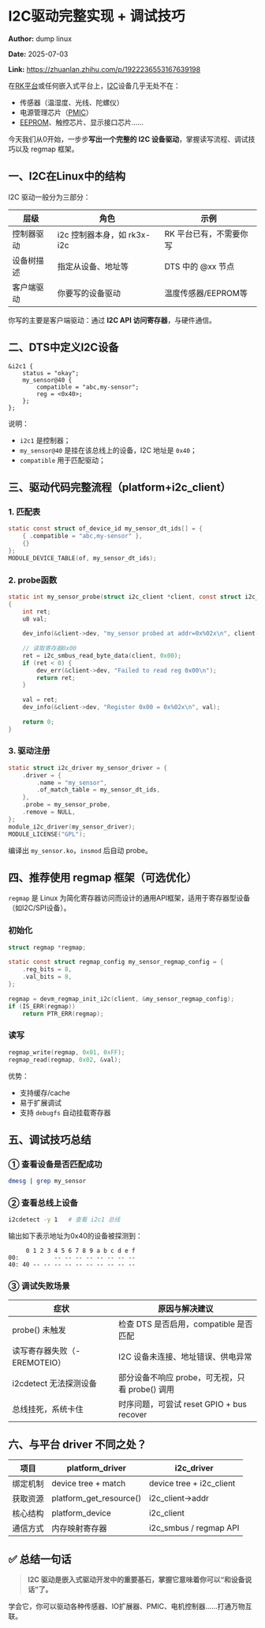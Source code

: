 # I2C驱动完整实现 + 调试技巧

**Author:** dump linux

**Date:** 2025-07-03

**Link:** https://zhuanlan.zhihu.com/p/1922236553167639198

在[RK平台](https://zhida.zhihu.com/search?content_id=259656396&content_type=Article&match_order=1&q=RK%E5%B9%B3%E5%8F%B0&zhida_source=entity)或任何嵌入式平台上，[I2C](https://zhida.zhihu.com/search?content_id=259656396&content_type=Article&match_order=1&q=I2C&zhida_source=entity)设备几乎无处不在：

-   传感器（温湿度、光线、陀螺仪）
-   电源管理芯片（[PMIC](https://zhida.zhihu.com/search?content_id=259656396&content_type=Article&match_order=1&q=PMIC&zhida_source=entity)）
-   [EEPROM](https://zhida.zhihu.com/search?content_id=259656396&content_type=Article&match_order=1&q=EEPROM&zhida_source=entity)、触控芯片、显示接口芯片……

今天我们从0开始，一步步**写出一个完整的 I2C 设备驱动**，掌握读写流程、调试技巧以及 regmap 框架。

## **一、I2C在Linux中的结构**

I2C 驱动一般分为三部分：

| 层级 | 角色 | 示例 |
| --- | --- | --- |
| 控制器驱动 | i2c 控制器本身，如 rk3x-i2c | RK 平台已有，不需要你写 |
| 设备树描述 | 指定从设备、地址等 | DTS 中的 @xx 节点 |
| 客户端驱动 | 你要写的设备驱动 | 温度传感器/EEPROM等 |

你写的主要是客户端驱动：通过 **I2C API 访问寄存器**，与硬件通信。

## **二、DTS中定义I2C设备**

```text
&i2c1 {
    status = "okay";
    my_sensor@40 {
        compatible = "abc,my-sensor";
        reg = <0x40>;
    };
};
```

说明：

-   `i2c1` 是控制器；
-   `my_sensor@40` 是挂在该总线上的设备，I2C 地址是 `0x40`；
-   `compatible` 用于匹配驱动；

## **三、驱动代码完整流程（platform+i2c\_client）**

### **1\. 匹配表**

```c
static const struct of_device_id my_sensor_dt_ids[] = {
    { .compatible = "abc,my-sensor" },
    {}
};
MODULE_DEVICE_TABLE(of, my_sensor_dt_ids);
```

### **2\. probe函数**

```c
static int my_sensor_probe(struct i2c_client *client, const struct i2c_device_id *id)
{
    int ret;
    u8 val;
​
    dev_info(&client->dev, "my_sensor probed at addr=0x%02x\n", client->addr);
​
    // 读取寄存器0x00
    ret = i2c_smbus_read_byte_data(client, 0x00);
    if (ret < 0) {
        dev_err(&client->dev, "Failed to read reg 0x00\n");
        return ret;
    }
​
    val = ret;
    dev_info(&client->dev, "Register 0x00 = 0x%02x\n", val);
​
    return 0;
}
```

### **3\. 驱动注册**

```c
static struct i2c_driver my_sensor_driver = {
    .driver = {
        .name = "my_sensor",
        .of_match_table = my_sensor_dt_ids,
    },
    .probe = my_sensor_probe,
    .remove = NULL,
};
module_i2c_driver(my_sensor_driver);
MODULE_LICENSE("GPL");
```

编译出 `my_sensor.ko`，`insmod` 后自动 probe。

## **四、推荐使用 regmap 框架（可选优化）**

`regmap` 是 Linux 为简化寄存器访问而设计的通用API框架，适用于寄存器型设备（如I2C/SPI设备）。

### **初始化**

```c
struct regmap *regmap;
​
static const struct regmap_config my_sensor_regmap_config = {
    .reg_bits = 8,
    .val_bits = 8,
};
​
regmap = devm_regmap_init_i2c(client, &my_sensor_regmap_config);
if (IS_ERR(regmap))
    return PTR_ERR(regmap);
```

### **读写**

```c
regmap_write(regmap, 0x01, 0xFF);
regmap_read(regmap, 0x02, &val);
```

优势：

-   支持缓存/cache
-   易于扩展调试
-   支持 `debugfs` 自动挂载寄存器

## **五、调试技巧总结**

### **① 查看设备是否匹配成功**

```bash
dmesg | grep my_sensor
```

### **② 查看总线上设备**

```bash
i2cdetect -y 1   # 查看 i2c1 总线
```

输出如下表示地址为0x40的设备被探测到：

```text
     0 1 2 3 4 5 6 7 8 9 a b c d e f
00:          -- -- -- -- -- -- -- --
40: 40 -- -- -- -- -- -- -- -- -- --
```

### **③ 调试失败场景**

| 症状 | 原因与解决建议 |
| --- | --- |
| probe() 未触发 | 检查 DTS 是否启用，compatible 是否匹配 |
| 读写寄存器失败（-EREMOTEIO） | I2C 设备未连接、地址错误、供电异常 |
| i2cdetect 无法探测设备 | 部分设备不响应 probe，可无视，只看 probe() 调用 |
| 总线挂死，系统卡住 | 时序问题，可尝试 reset GPIO + bus recover |

## **六、与平台 driver 不同之处？**

| 项目 | platform_driver | i2c_driver |
| --- | --- | --- |
| 绑定机制 | device tree + match | device tree + i2c_client |
| 获取资源 | platform_get_resource() | i2c_client->addr |
| 核心结构 | platform_device | i2c_client |
| 通信方式 | 内存映射寄存器 | i2c_smbus / regmap API |

## **✅ 总结一句话**

> **I2C 驱动是嵌入式驱动开发中的重要基石，掌握它意味着你可以“和设备说话”了。**

学会它，你可以驱动各种传感器、IO扩展器、PMIC、电机控制器……打通万物互联。